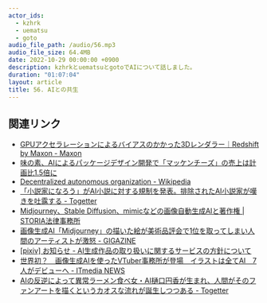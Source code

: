 ```yaml
---
actor_ids:
  - kzhrk
  - uematsu
  - goto
audio_file_path: /audio/56.mp3
audio_file_size: 64.4MB
date: 2022-10-29 00:00:00 +0900
description: kzhrkとuematsuとgotoでAIについて話しました。
duration: "01:07:04"
layout: article
title: 56. AIとの共生
---
```


<!-- prettier-ignore-start -->
## 関連リンク

- [GPUアクセラレーションによるバイアスのかかった3Dレンダラー｜Redshift by Maxon - Maxon](https://www.maxon.net/ja/redshift)
- [味の素、AIによるパッケージデザイン開発で「マッケンチーズ」の売上は計画比1.5倍に](https://ledge.ai/packaging_design/)
- [Decentralized autonomous organization - Wikipedia](https://en.wikipedia.org/wiki/Decentralized_autonomous_organization)
- [「小説家になろう」がAI小説に対する規制を発表。排除されたAI小説家が嘆きを吐露する - Togetter](https://togetter.com/li/1960841)
- [Midjourney、Stable Diffusion、mimicなどの画像自動生成AIと著作権 \| STORIA法律事務所](https://storialaw.jp/blog/8820)
- [画像生成AI「Midjourney」の描いた絵が美術品評会で1位を取ってしまい人間のアーティストが激怒 - GIGAZINE](https://gigazine.net/news/20220901-midjourney-win-fine-arts-competition/)
- [[pixiv] お知らせ - AI生成作品の取り扱いに関するサービスの方針について](https://www.pixiv.net/info.php?id=8710)
- [世界初？　画像生成AIを使ったVTuber事務所が登場　イラストは全てAI　7人がデビューへ - ITmedia NEWS](https://www.itmedia.co.jp/news/articles/2210/27/news128.html?utm_source=pocket_mylist)
- [AIの反逆によって異常ラーメン食べ女・AI樋口円香が生まれ、人間がそのファンアートを描くというカオスな流れが誕生しつつある - Togetter](https://togetter.com/li/1960967)
<!-- prettier-ignore-end -->
